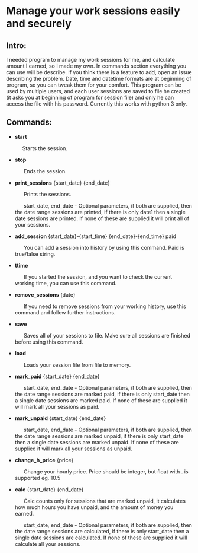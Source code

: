 # Manage your work sessions easily and securely

## Intro:

I needed program to manage my work sessions for me, and calculate amount I earned, so I made my own. In commands section everything you can use will be describe. If you think there is a feature to add, open an issue describing the problem. Date, time and datetime formats are at beginning of program, so you can tweak them for your comfort. This program can be used by multiple users, and each user sessions are saved to file he created (it asks you at beginning of program for session file) and only he can access the file with his password. Currently this works with python 3 only.

## Commands:

* __start__

   &nbsp; &nbsp; &nbsp;Starts the session.

* __stop__
    
  &nbsp; &nbsp; &nbsp;
  Ends the session.
      
* __print_sessions__ {start_date} {end_date}

  
  &nbsp; &nbsp; &nbsp;
  Prints the sessions.
  
  &nbsp; &nbsp; &nbsp;
  start_date, end_date - Optional parameters, if both are supplied, then the date range sessions are printed, if there is only date1 then a single date sessions are printed. If none of these are supplied it will print all of your sessions.
  
* __add_session__ {start_date}-{start_time} {end_date}-{end_time} paid

   &nbsp; &nbsp; &nbsp;
   You can add a session into history by using this command. Paid is true/false string.
   
* __ttime__

    &nbsp; &nbsp; &nbsp;
   If you started the session, and you want to check the current working time, you can use this command.
   
* __remove_sessions__ {date}

    &nbsp; &nbsp; &nbsp;
    If you need to remove sessions from your working history, use this command and follow further instructions.
    
* __save__

    &nbsp; &nbsp; &nbsp;
    Saves all of your sessions to file. Make sure all sessions are finished before using this command.

* __load__

    &nbsp; &nbsp; &nbsp;
    Loads your session file from file to memory.
   
* __mark_paid__ {start_date} {end_date}

    &nbsp; &nbsp; &nbsp;
    start_date, end_date - Optional parameters, if both are supplied, then the date range sessions are marked paid, if there is only start_date then a single date sessions are marked paid. If none of these are supplied it will mark all your sessions as paid.
 
* __mark_unpaid__ {start_date} {end_date}

    &nbsp; &nbsp; &nbsp;
    start_date, end_date - Optional parameters, if both are supplied, then the date range sessions are marked unpaid, if there is only start_date then a single date sessions are marked unpaid. If none of these are supplied it will mark all your sessions as unpaid.
    
* __change_h_price__ {price}
    
    &nbsp; &nbsp; &nbsp;
    Change your hourly price. Price should be integer, but float with . is supported eg. 10.5
    
* __calc__ {start_date} {end_date}

    &nbsp; &nbsp; &nbsp;
    Calc counts only for sessions that are marked unpaid, it calculates how much hours you have unpaid, and the amount of money you earned.

    &nbsp; &nbsp; &nbsp;
    start_date, end_date - Optional parameters, if both are supplied, then the date range sessions are calculated, if there is only start_date then a single date sessions are calculated. If none of these are supplied it will calculate all your sessions.
